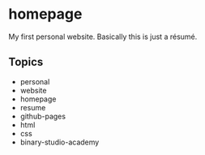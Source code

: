 # homepage
My first personal website. Basically this is just a résumé.

## Topics

- personal
- website
- homepage
- resume
- github-pages
- html
- css
- binary-studio-academy
